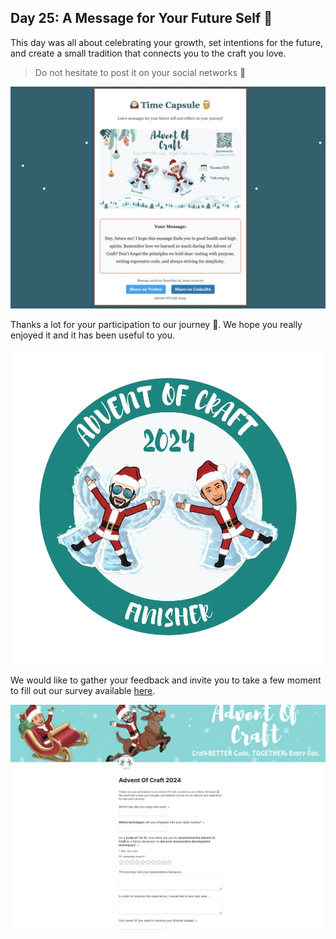 ## Day 25: A Message for Your Future Self 🎁

This day was all about celebrating your growth, set intentions for the future, and create a small tradition that connects you to the craft you love.

> Do not hesitate to post it on your social networks 🎅

![Time Capsule](img/time-capsule.webp)

Thanks a lot for your participation to our journey 🥳.
We hope you really enjoyed it and it has been useful to you.

![Badge 2024](img/badge.webp)

We would like to gather your feedback and invite you to take a few moment to fill out our survey available [here](https://tally.so/r/w2bkEe).

[![Survey](img/survey.webp)](https://tally.so/r/w2bkEe)

